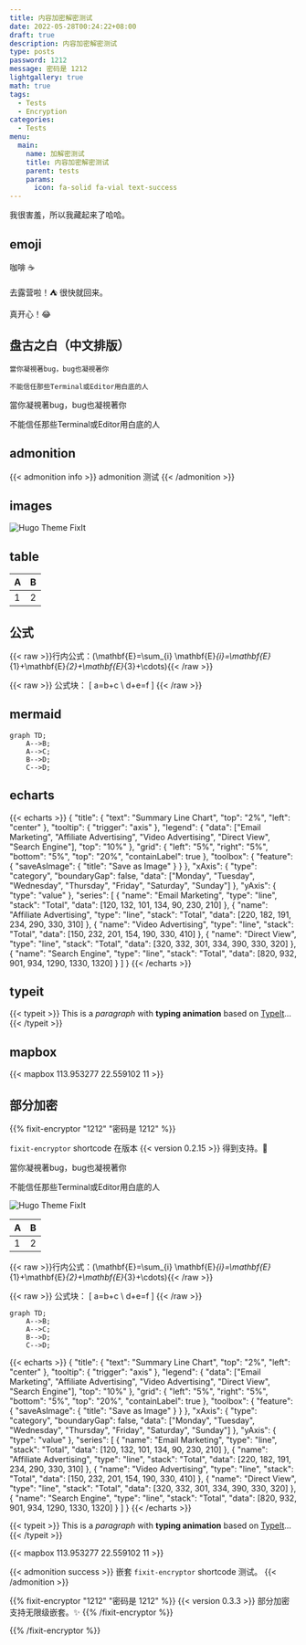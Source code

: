 ```yaml
---
title: 内容加密解密测试
date: 2022-05-28T00:24:22+08:00
draft: true
description: 内容加密解密测试
type: posts
password: 1212
message: 密码是 1212
lightgallery: true
math: true
tags:
  - Tests
  - Encryption
categories:
  - Tests
menu:
  main:
    name: 加解密测试
    title: 内容加密解密测试
    parent: tests
    params:
      icon: fa-solid fa-vial text-success
---
```


我很害羞，所以我藏起来了哈哈。

<!--more-->

## emoji

咖啡 ☕

去露营啦！:tent: 很快就回来。

真开心！:joy:

## 盘古之白（中文排版）

```
當你凝視著bug，bug也凝視著你

不能信任那些Terminal或Editor用白底的人
```
<!-- autocorrect-disable -->
當你凝視著bug，bug也凝視著你

不能信任那些Terminal或Editor用白底的人

## admonition

{{< admonition info >}}
admonition 测试
{{< /admonition >}}

## images

![Hugo Theme FixIt](/images/apple-devices-preview.webp "A Clean, Elegant but Advanced Hugo Theme")

## table

| A   | B   |
| --- | --- |
| 1   | 2   |

## 公式

{{< raw >}}行内公式：\(\mathbf{E}=\sum_{i} \mathbf{E}_{i}=\mathbf{E}_{1}+\mathbf{E}_{2}+\mathbf{E}_{3}+\cdots\){{< /raw >}}

{{< raw >}}
公式块：
\[ a=b+c \\ d+e=f \]
{{< /raw >}}

## mermaid

```mermaid
graph TD;
    A-->B;
    A-->C;
    B-->D;
    C-->D;
```

## echarts

{{< echarts >}}
{
  "title": {
    "text": "Summary Line Chart",
    "top": "2%",
    "left": "center"
  },
  "tooltip": {
    "trigger": "axis"
  },
  "legend": {
    "data": ["Email Marketing", "Affiliate Advertising", "Video Advertising", "Direct View", "Search Engine"],
    "top": "10%"
  },
  "grid": {
    "left": "5%",
    "right": "5%",
    "bottom": "5%",
    "top": "20%",
    "containLabel": true
  },
  "toolbox": {
    "feature": {
      "saveAsImage": {
        "title": "Save as Image"
      }
    }
  },
  "xAxis": {
    "type": "category",
    "boundaryGap": false,
    "data": ["Monday", "Tuesday", "Wednesday", "Thursday", "Friday", "Saturday", "Sunday"]
  },
  "yAxis": {
    "type": "value"
  },
  "series": [
    {
      "name": "Email Marketing",
      "type": "line",
      "stack": "Total",
      "data": [120, 132, 101, 134, 90, 230, 210]
    },
    {
      "name": "Affiliate Advertising",
      "type": "line",
      "stack": "Total",
      "data": [220, 182, 191, 234, 290, 330, 310]
    },
    {
      "name": "Video Advertising",
      "type": "line",
      "stack": "Total",
      "data": [150, 232, 201, 154, 190, 330, 410]
    },
    {
      "name": "Direct View",
      "type": "line",
      "stack": "Total",
      "data": [320, 332, 301, 334, 390, 330, 320]
    },
    {
      "name": "Search Engine",
      "type": "line",
      "stack": "Total",
      "data": [820, 932, 901, 934, 1290, 1330, 1320]
    }
  ]
}
{{< /echarts >}}

## typeit

{{< typeit >}}
This is a _paragraph_ with **typing animation** based on [TypeIt](https://typeitjs.com/)...
{{< /typeit >}}

## mapbox

{{< mapbox 113.953277 22.559102 11 >}}

## 部分加密

{{% fixit-encryptor "1212" "密码是 1212" %}}

`fixit-encryptor` shortcode 在版本 {{< version 0.2.15 >}} 得到支持。:tada:

<!-- autocorrect-disable -->
當你凝視著bug，bug也凝視著你

不能信任那些Terminal或Editor用白底的人

![Hugo Theme FixIt](/images/apple-devices-preview.webp "A Clean, Elegant but Advanced Hugo Theme")

| A   | B   |
| --- | --- |
| 1   | 2   |

{{< raw >}}行内公式：\(\mathbf{E}=\sum_{i} \mathbf{E}_{i}=\mathbf{E}_{1}+\mathbf{E}_{2}+\mathbf{E}_{3}+\cdots\){{< /raw >}}

{{< raw >}}
公式块：
\[ a=b+c \\ d+e=f \]
{{< /raw >}}

```mermaid
graph TD;
    A-->B;
    A-->C;
    B-->D;
    C-->D;
```

{{< echarts >}}
{
  "title": {
    "text": "Summary Line Chart",
    "top": "2%",
    "left": "center"
  },
  "tooltip": {
    "trigger": "axis"
  },
  "legend": {
    "data": ["Email Marketing", "Affiliate Advertising", "Video Advertising", "Direct View", "Search Engine"],
    "top": "10%"
  },
  "grid": {
    "left": "5%",
    "right": "5%",
    "bottom": "5%",
    "top": "20%",
    "containLabel": true
  },
  "toolbox": {
    "feature": {
      "saveAsImage": {
        "title": "Save as Image"
      }
    }
  },
  "xAxis": {
    "type": "category",
    "boundaryGap": false,
    "data": ["Monday", "Tuesday", "Wednesday", "Thursday", "Friday", "Saturday", "Sunday"]
  },
  "yAxis": {
    "type": "value"
  },
  "series": [
    {
      "name": "Email Marketing",
      "type": "line",
      "stack": "Total",
      "data": [120, 132, 101, 134, 90, 230, 210]
    },
    {
      "name": "Affiliate Advertising",
      "type": "line",
      "stack": "Total",
      "data": [220, 182, 191, 234, 290, 330, 310]
    },
    {
      "name": "Video Advertising",
      "type": "line",
      "stack": "Total",
      "data": [150, 232, 201, 154, 190, 330, 410]
    },
    {
      "name": "Direct View",
      "type": "line",
      "stack": "Total",
      "data": [320, 332, 301, 334, 390, 330, 320]
    },
    {
      "name": "Search Engine",
      "type": "line",
      "stack": "Total",
      "data": [820, 932, 901, 934, 1290, 1330, 1320]
    }
  ]
}
{{< /echarts >}}

{{< typeit >}}
This is a _paragraph_ with **typing animation** based on [TypeIt](https://typeitjs.com/)...
{{< /typeit >}}

{{< mapbox 113.953277 22.559102 11 >}}

{{< admonition success >}}
嵌套 `fixit-encryptor` shortcode 测试。
{{< /admonition >}}

{{% fixit-encryptor "1212" "密码是 1212" %}}
{{< version 0.3.3 >}} 部分加密支持无限级嵌套。:sparkles:
{{% /fixit-encryptor %}}

{{% /fixit-encryptor %}}
